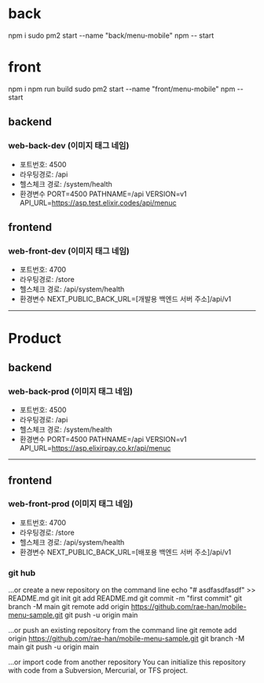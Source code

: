 

# back
npm i
sudo pm2 start --name "back/menu-mobile" npm -- start

# front
npm i
npm run build
sudo pm2 start --name "front/menu-mobile" npm -- start




###
## backend
### web-back-dev (이미지 태그 네임)
- 포트번호: 4500
- 라우팅경로: /api
- 헬스체크 경로: /system/health
- 환경변수
  PORT=4500
  PATHNAME=/api
  VERSION=v1
  API_URL=https://asp.test.elixir.codes/api/menuc
## frontend
### web-front-dev (이미지 태그 네임)
- 포트번호: 4700
- 라우팅경로: /store
- 헬스체크 경로: /api/system/health
- 환경변수
  NEXT_PUBLIC_BACK_URL=[개발용 백엔드 서버 주소]/api/v1
---
# Product
## backend
### web-back-prod (이미지 태그 네임)
- 포트번호: 4500
- 라우팅경로: /api
- 헬스체크 경로: /system/health
- 환경변수
  PORT=4500
  PATHNAME=/api
  VERSION=v1
  API_URL=https://asp.elixirpay.co.kr/api/menuc
---
## frontend
### web-front-prod (이미지 태그 네임)
- 포트번호: 4700
- 라우팅경로: /store
- 헬스체크 경로: /api/system/health
- 환경변수
  NEXT_PUBLIC_BACK_URL=[배포용 백엔드 서버 주소]/api/v1

### git hub
…or create a new repository on the command line
echo "# asdfasdfasdf" >> README.md
git init
git add README.md
git commit -m "first commit"
git branch -M main
git remote add origin https://github.com/rae-han/mobile-menu-sample.git
git push -u origin main

…or push an existing repository from the command line
git remote add origin https://github.com/rae-han/mobile-menu-sample.git
git branch -M main
git push -u origin main

…or import code from another repository
You can initialize this repository with code from a Subversion, Mercurial, or TFS project.